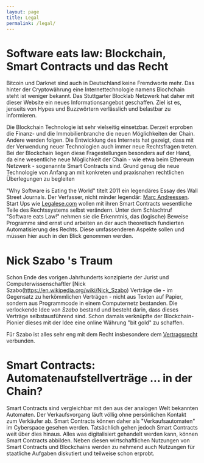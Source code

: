 ```yaml
---
layout: page
title: Legal
permalink: /legal/
---
```



#  Software eats law: Blockchain, Smart Contracts  und das  Recht

Bitcoin und Darknet sind auch in Deutschland keine Fremdworte mehr. Das hinter der Cryptowährung eine Internettechnologie namens Blochchain steht ist weniger bekannt. Das Stuttgarter Blocklab Netzwerk hat daher mit dieser Website ein neues Informationsangebot geschaffen. Ziel ist es, jenseits von Hypes und Buzzwörtern verlässlich und belastbar zu informieren.

Die Blockchain Technologie ist sehr vielseitig  einsetzbar. Derzeit erproben die Finanz- und die Immobilienbranche die neuen Möglichkeiten der Chain. Andere werden folgen. Die Entwicklung des Internets hat gezeigt, dass mit der Verwendung neuer Technologien auch immer neue Rechtsfragen treten. Bei der Blockchain liegen diese Fragestellungen besonders auf der Hand, da eine wesentliche neue Möglichkeit der Chain - wie  etwa beim Ethereum Netzwerk - sogenannte Smart Contracts sind.  Grund genug die neue Technologie  von Anfang an mit konkreten und praxisnahen rechtlichen Überlegungen zu begleiten

"Why Software is Eating the World" titelt 2011 ein legendäres Essay des Wall Street Journals. Der Verfasser, nicht minder legendär: [Marc Andreessen](https://de.wikipedia.org/wiki/Marc_Andreessen). Start Ups wie [Legalese.com](http://www.legalese.com) wollen mit ihren Smart Contracts wesentliche Teile des Rechtssystems selbst verändern. Unter dem Schlachtruf "Software eats Law!" nehmen sie die Erkenntnis, das (logische) Beweise Programme sind ernst und arbeiten an der auch theoretisch fundierten Automatisierung des Rechts. Diese umfassenderen Aspekte sollen und müssen hier auch in den Blick genommen werden.


#  Nick Szabo 's  Traum

Schon Ende des vorigen Jahrhunderts konzipierte der Jurist und Computerwissenschaftler 
[Nick Szabo(https://en.wikipedia.org/wiki/Nick_Szabo) Verträge die - im Gegensatz zu herkömmlichen Verträgen - nicht aus Texten auf Papier, sondern aus Programmcode in einem  Computernetz bestanden. Die verlockende Idee von *Szabo* bestand und besteht darin, dass dieses Verträge selbstausführend sind. Schon damals verknüpfte der Blockchain-Pionier dieses mit der Idee eine online Währung "bit gold" zu schaffen.

Für Szabo ist alles sehr eng mit dem Recht insbesondere dem [Vertragsrecht](vertragsrecht.md) verbunden. 


#  Smart Contracts: Automatenaufstellverträge  ...  in  der Chain?

Smart Contracts sind vergleichbar mit den aus der analogen Welt bekannten Automaten. Der Verkaufsvorgang läuft völlig ohne persönlichen Kontakt zum Verkäufer ab. Smart Contracts können daher als "Verkaufsautomaten" im Cyberspace gesehen werden. Tatsächlich gehen jedoch Smart Contracts weit über dies hinaus. Alles was digitalisiert gehandelt werden kann, können Smart Contracts abbilden. Neben diesen wirtschaftlichen Nutzungen von Smart Contracts und Blockchains werden zu nehmend auch Nutzungen für staatliche Aufgaben diskutiert und teilweise schon erprobt. 




